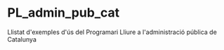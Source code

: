# PL_admin_pub_cat
Llistat d'exemples d'ús del Programari Lliure a l'administració pública de Catalunya
